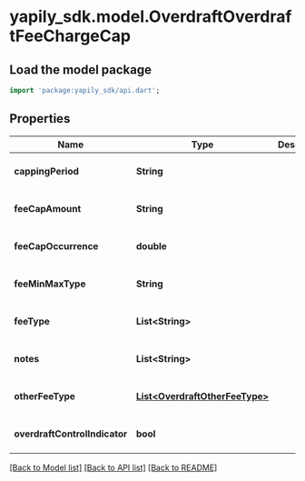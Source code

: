 # yapily_sdk.model.OverdraftOverdraftFeeChargeCap

## Load the model package
```dart
import 'package:yapily_sdk/api.dart';
```

## Properties
Name | Type | Description | Notes
------------ | ------------- | ------------- | -------------
**cappingPeriod** | **String** |  | [optional] [default to null]
**feeCapAmount** | **String** |  | [optional] [default to null]
**feeCapOccurrence** | **double** |  | [optional] [default to null]
**feeMinMaxType** | **String** |  | [optional] [default to null]
**feeType** | **List&lt;String&gt;** |  | [optional] [default to []]
**notes** | **List&lt;String&gt;** |  | [optional] [default to []]
**otherFeeType** | [**List&lt;OverdraftOtherFeeType&gt;**](OverdraftOtherFeeType.md) |  | [optional] [default to []]
**overdraftControlIndicator** | **bool** |  | [optional] [default to null]

[[Back to Model list]](../README.md#documentation-for-models) [[Back to API list]](../README.md#documentation-for-api-endpoints) [[Back to README]](../README.md)



